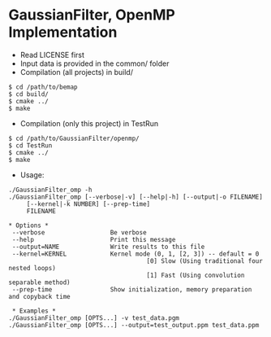 GaussianFilter, OpenMP Implementation
===================================

* Read LICENSE first
* Input data is provided in the common/ folder 
* Compilation (all projects) in build/ 
```
$ cd /path/to/bemap
$ cd build/
$ cmake ../
$ make
```

* Compilation (only this project) in TestRun
```
$ cd /path/to/GaussianFilter/openmp/
$ cd TestRun
$ cmake ../
$ make
```

* Usage:
```
./GaussianFilter_omp -h
./GaussianFilter_omp [--verbose|-v] [--help|-h] [--output|-o FILENAME]
     [--kernel|-k NUMBER] [--prep-time]
     FILENAME

* Options *
 --verbose                  Be verbose
 --help                     Print this message
 --output=NAME              Write results to this file
 --kernel=KERNEL            Kernel mode (0, 1, [2, 3]) -- default = 0
                                      [0] Slow (Using traditional four nested loops)
                                      [1] Fast (Using convolution separable method)
 --prep-time                Show initialization, memory preparation and copyback time

 * Examples *
./GaussianFilter_omp [OPTS...] -v test_data.pgm
./GaussianFilter_omp [OPTS...] --output=test_output.ppm test_data.ppm
```